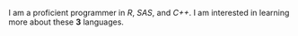 I am a proficient programmer in *R*, *SAS*, and *C++*. I am interested in learning more about these **3** languages.

